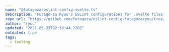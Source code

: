 ```yaml
---
name: "@futagoza/eslint-config-svelte.ts"
description: "Futago-za Ryuu's ESLint configurations for .svelte files that contain TypeScript code blocks."
repo_url: "https://github.com/futagoza/eslint-config-futagozaryuu/tree/master/packages/@futagoza/eslint-config-svelte.ts"
author: "ryuu"
updated: "2021-05-23T02:39:44.220Z"
outdated: true
tags: 
  - tooling
---
```

